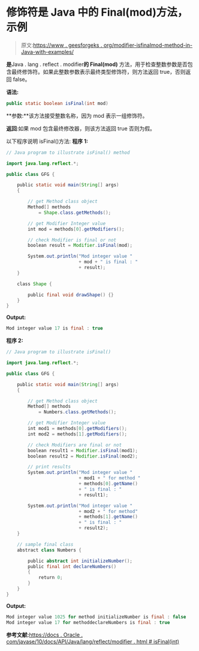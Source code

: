 # 修饰符是 Java 中的 Final(mod)方法，示例

> 原文:[https://www . geesforgeks . org/modifier-isfinalmod-method-in-Java-with-examples/](https://www.geeksforgeeks.org/modifier-isfinalmod-method-in-java-with-examples/)

**是**Java . lang . reflect . modifier**的 Final(mod)** 方法，用于检查整数参数是否包含最终修饰符。如果此整数参数表示最终类型修饰符，则方法返回 true，否则返回 false。

**语法:**

```java
public static boolean isFinal(int mod)

```

**参数:**该方法接受整数名称，因为 mod 表示一组修饰符。

**返回**:如果 mod 包含最终修改器，则该方法返回 true 否则为假。

以下程序说明 isFinal()方法:
**程序 1:**

```java
// Java program to illustrate isFinal() method

import java.lang.reflect.*;

public class GFG {

    public static void main(String[] args)
    {

        // get Method class object
        Method[] methods
            = Shape.class.getMethods();

        // get Modifier Integer value
        int mod = methods[0].getModifiers();

        // check Modifier is final or not
        boolean result = Modifier.isFinal(mod);

        System.out.println("Mod integer value "
                           + mod + " is final : "
                           + result);
    }

    class Shape {

        public final void drawShape() {}
    }
}
```

**Output:**

```java
Mod integer value 17 is final : true

```

**程序 2:**

```java
// Java program to illustrate isFinal()

import java.lang.reflect.*;

public class GFG {

    public static void main(String[] args)
    {

        // get Method class object
        Method[] methods
            = Numbers.class.getMethods();

        // get Modifier Integer value
        int mod1 = methods[0].getModifiers();
        int mod2 = methods[1].getModifiers();

        // check Modifiers are final or not
        boolean result1 = Modifier.isFinal(mod1);
        boolean result2 = Modifier.isFinal(mod2);

        // print results
        System.out.println("Mod integer value "
                           + mod1 + " for method "
                           + methods[0].getName()
                           + " is final : "
                           + result1);

        System.out.println("Mod integer value "
                           + mod2 + " for method"
                           + methods[1].getName()
                           + " is final : "
                           + result2);
    }

    // sample final class
    abstract class Numbers {

        public abstract int initializeNumber();
        public final int declareNumbers()
        {
            return 0;
        }
    }
}
```

**Output:**

```java
Mod integer value 1025 for method initializeNumber is final : false
Mod integer value 17 for methoddeclareNumbers is final : true

```

**参考文献:**[https://docs . Oracle . com/javase/10/docs/API/Java/lang/reflect/modifier . html # isFinal(int)](https://docs.oracle.com/javase/10/docs/api/java/lang/reflect/Modifier.html#isFinal(int))